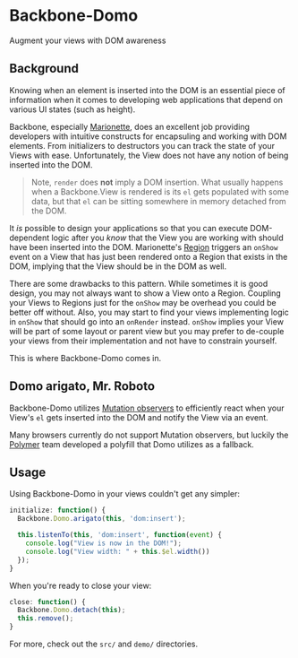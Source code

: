 # Backbone-Domo

Augment your views with DOM awareness

## Background

Knowing when an element is inserted into the DOM is an essential piece of information when it comes to developing web applications that depend on various UI states (such as height).

Backbone, especially [Marionette](http://marionettejs.com), does an excellent job providing developers with intuitive constructs for encapsuling and working with DOM elements. From initializers to destructors you can track the state of your Views with ease. Unfortunately, the View does not have any notion of being inserted into the DOM.

> Note, `render` does **not** imply a DOM insertion. What usually happens when a Backbone.View is rendered is its `el` gets populated with some data, but that `el` can be sitting somewhere in memory detached from the DOM.

It *is* possible to design your applications so that you can execute DOM-dependent logic after you *know* that the View you are working with should have been inserted into the DOM. Marionette's [Region](https://github.com/marionettejs/backbone.marionette/blob/master/src/marionette.region.js#L117-L133) triggers an `onShow` event on a View that has just been rendered onto a Region that exists in the DOM, implying that the View should be in the DOM as well.

There are some drawbacks to this pattern. While sometimes it is good design, you may not always want to show a View onto a Region. Coupling your Views to Regions just for the `onShow` may be overhead you could be better off without. Also, you may start to find your views implementing logic in `onShow` that should go into an `onRender` instead. `onShow` implies your View will be part of some layout or parent view but you may prefer to de-couple your views from their implementation and not have to constrain yourself.

This is where Backbone-Domo comes in.

## Domo arigato, Mr. Roboto

Backbone-Domo utilizes [Mutation observers](https://dvcs.w3.org/hg/domcore/raw-file/tip/Overview.html#mutation-observers) to efficiently react when your View's `el` gets inserted into the DOM and notify the View via an event.

Many browsers currently do not support Mutation observers, but luckily the [Polymer](https://github.com/Polymer) team developed a polyfill that Domo utilizes as a fallback.

## Usage

Using Backbone-Domo in your views couldn't get any simpler:

```javascript
initialize: function() {
  Backbone.Domo.arigato(this, 'dom:insert');

  this.listenTo(this, 'dom:insert', function(event) {
    console.log("View is now in the DOM!");
    console.log("View width: " + this.$el.width())
  });
}
```

When you're ready to close your view:

```javascript
close: function() {
  Backbone.Domo.detach(this);
  this.remove();
}
```

For more, check out the `src/` and `demo/` directories.